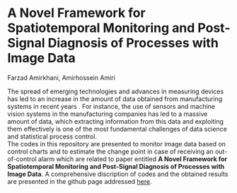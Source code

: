 # A Novel Framework for Spatiotemporal Monitoring and Post-Signal Diagnosis of Processes with Image Data
Farzad Amirkhani, Amirhossein Amiri

The spread of emerging technologies and advances in measuring devices has led to an increase in the amount of data obtained from manufacturing systems in recent years . For instance, the use of sensors and machine vision systems in the manufacturing companies has led to a massive amount of data, which extracting information from this data and exploiting them effectively is one of the most fundamental challenges of data science and statistical process control.  
The codes in this repository are presented to monitor image data based on control charts and to estimate the change point in case of receiving an out-of-control alarm which are related to paper entitled **A Novel Framework for Spatiotemporal Monitoring and Post-Signal Diagnosis of Processes with Image Data**. A comprehensive discription of codes and the obtained results are presented in the github page addressed [here](https://fzdamirkhani.github.io/QREI-2019/).
